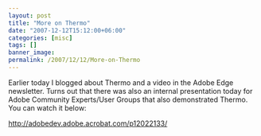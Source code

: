 ```yaml
---
layout: post
title: "More on Thermo"
date: "2007-12-12T15:12:00+06:00"
categories: [misc]
tags: []
banner_image: 
permalink: /2007/12/12/More-on-Thermo
---
```


Earlier today I blogged about Thermo and a video in the Adobe Edge newsletter. Turns out that there was also an internal presentation today for Adobe Community Experts/User Groups that also demonstrated Thermo. You can watch it below:

<a href="http://adobedev.adobe.acrobat.com/p12022133/">http://adobedev.adobe.acrobat.com/p12022133/</a>